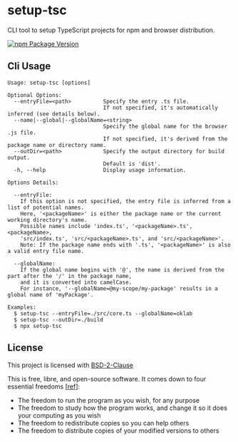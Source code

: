 # setup-tsc

CLI tool to setup TypeScript projects for npm and browser distribution.

[![npm Package Version](https://img.shields.io/npm/v/setup-tsc)](https://www.npmjs.com/package/setup-tsc)

## Cli Usage

```
Usage: setup-tsc [options]

Optional Options:
  --entryFile=<path>          Specify the entry .ts file.
                              If not specified, it's automatically inferred (see details below).
  --name|--global|--globalName=<string>
                              Specify the global name for the browser .js file.
                              If not specified, it's derived from the package name or directory name.
  --outDir=<path>             Specify the output directory for build output.
                              Default is 'dist'.
  -h, --help                  Display usage information.

Options Details:

  --entryFile:
    If this option is not specified, the entry file is inferred from a list of potential names.
    Here, '<packageName>' is either the package name or the current working directory's name.
    Possible names include 'index.ts', '<packageName>.ts', <packageName>,
    'src/index.ts', 'src/<packageName>.ts', and 'src/<packageName>'.
    Note: If the package name ends with '.ts', '<packageName>' is also a valid entry file name.

  --globalName:
    If the global name begins with '@', the name is derived from the part after the '/' in the package name,
    and it is converted into camelCase.
    For instance, '--globalName=@my-scope/my-package' results in a global name of 'myPackage'.

Examples:
  $ setup-tsc --entryFile=./src/core.ts --globalName=oklab
  $ setup-tsc --outDir=./build
  $ npx setup-tsc
```

## License

This project is licensed with [BSD-2-Clause](./LICENSE)

This is free, libre, and open-source software. It comes down to four essential freedoms [[ref]](https://seirdy.one/2021/01/27/whatsapp-and-the-domestication-of-users.html#fnref:2):

- The freedom to run the program as you wish, for any purpose
- The freedom to study how the program works, and change it so it does your computing as you wish
- The freedom to redistribute copies so you can help others
- The freedom to distribute copies of your modified versions to others
